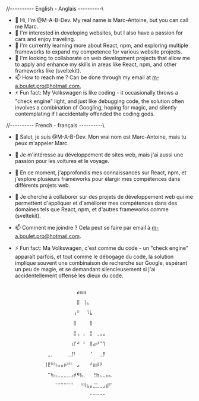 //---------- English - Anglais ----------\\

- 👋 Hi, I'm @M-A-B-Dev. My real name is Marc-Antoine, but you can call me Marc.
- 👀 I'm interested in developing websites, but I also have a passion for cars and enjoy traveling.
- 🌱 I'm currently learning more about React, npm, and exploring multiple frameworks to expand my competence for various website projects.
- 💞️ I'm looking to collaborate on web development projects that allow me to apply and enhance my skills in areas like React, npm, and other frameworks like (sveltekit).                                                                        
- 📫 How to reach me ? Can be done through my email at m-a.boulet.pro@hotmail.com,
- ⚡ Fun fact:  My Volkswagen is like coding - it occasionally throws a "check engine" light,
                and just like debugging code, the solution often involves a combination of Googling, hoping
                for magic, and silently contemplating if I accidentally offended the coding gods.
  

//---------- French - français ----------\\
  
- 👋 Salut, je suis @M-A-B-Dev. Mon vrai nom est Marc-Antoine, mais tu peux m'appeler Marc.
- 👀 Je m'intéresse au développement de sites web, mais j'ai aussi une passion pour les voitures et le voyage.
- 🌱 En ce moment, j'approfondis mes connaissances sur React, npm, et j'explore plusieurs frameworks pour élargir mes compétences dans différents projets web.
- 💞️ Je cherche à collaborer sur des projets de développement web qui me permettent d'appliquer et d'améliorer mes compétences dans des domaines tels que React, npm, et d'autres frameworks comme (sveltekit).
- 📫 Comment me joindre ? Cela peut se faire par email à m-a.boulet.pro@hotmail.com.
- ⚡ Fun fact: Ma Volkswagen, c'est comme du code - un "check engine" apparaît parfois,
               et tout comme le débogage du code, la solution implique souvent une combinaison de recherche sur Google,
               espérant un peu de magie, et se demandant silencieusement si j'ai accidentellement offensé les dieux du code.
                                                                                                                                                                                                                  
                                                                                                                                                                                                                  ⠀⠀⠀⠀⠀⠀⠀⠀⠀⠀⠀⠀⠀⠀⠀⠀⠀⠀⠀⣴⣶⣶⠀⠀⠀⠀⠀⠀⠀⠀⠀⠀⠀⠀⠀⠀⠀⠀⠀⠀
                                                                                                                                                                                                                  ⠀⠀⠀⠀⠀⠀⠀⠀⠀⠀⠀⠀⠀⠀⠀⠀⠀⠀⠀⣿⠀⢸⣄⠀⠀⠀⠀⠀⠀⠀⠀⠀⠀⠀⠀⠀⠀⠀⠀⠀
                                                                                                                                                                                                                  ⠀⠀⠀⠀⠀⠀⠀⠀⠀⠀⠀⠀⠀⠀⠀⠀⠀⠀⢰⠛⠀⠀⠹⣧⠀⠀⠀⠀⠀⠀⠀⠀⠀⠀⠀⠀⠀⠀⠀⠀
                                                                                                                                                                                                                  ⠀⠀⠀⠀⠀⠀⠀⠀⠀⠀⠀⠀⠀⠀⠀⠀⠀⠀⣿⠀⠀⠀⠀⣿⠀⠀⠀⠀⠀⠀⠀⠀⠀⠀⠀⠀⠀⠀⠀⠀
                                                                                                                                                                                                                  ⠀⠀⠀⠀⠀⠀⠀⠀⠀⠀⠀⠀⠀⠀⠀⠀⠀⠀⣿⢠⠀⡄⠀⣿⠀⢀⣤⣤⠀⠀⠀⠀⠀⠀⠀⠀⠀⠀⠀⠀
                                                                                                                                                                                                                  ⠀⠀⠀⠀⠀⠀⠀⠀⠀⠀⠀⠀⠀⠀⠀⠀⠀⢰⡏⠚⠀⠃⠀⣿⣴⠞⠉⢹⠀⠀⠀⠀⠀⠀⠀⠀⠀⠀⠀⠀
                                                                                                                                                                                                                  ⠀⠀⠀⠀⠀⠀⠀⠀⠀⠀⣀⡀⠀⠀⠀⠀⢀⣸⠇⠀⠀⠀⠀⠈⠀⠀⣀⡿⠀⠀⠀⠀⠀⠀⠀⠀⠀⠀⠀⠀
                                                                                                                                                                                                                  ⠀⠀⠀⠀⠀⠀⠀⠀⠀⢸⣟⠛⢳⣤⣤⡶⠛⠃⠀⣠⠀⠀⠀⠚⣶⡾⠟⠀⠀⠀⠀⠀⠀⠀⠀⠀⠀⠀⠀⠀
                                                                                                                                                                                                                  ⠀⠀⠀⠀⠀⠀⠀⠀⠀⠀⠉⢷⣤⣀⣀⣀⣀⣠⡾⠻⣧⡀⠀⠀⢘⣷⣄⣀⣤⣄⠀⠀⠀⠀⠀⠀⠀⠀⠀⠀
                                                                                                                                                                                                                  ⠀⠀⠀⠀⠀⠀⠀⠀⠀⠀⠀⠀⠈⠉⠉⠉⠉⠉⠀⠀⠘⠻⣦⣤⣈⣁⣀⣠⣾⠋⠀⠀⠀⠀⠀⠀⠀⠀⠀⠀
                                                                                                                                                                                                                ⠀⠀⠀⠀⠀⠀⠀⠀⠀⠀⠀⠀⠀⠀⠀⠀⠀⠀⠀⠀⠀⠀⠀⠉⠉⠉⠉⠉⠀⠀⠀⠀⠀⠀
